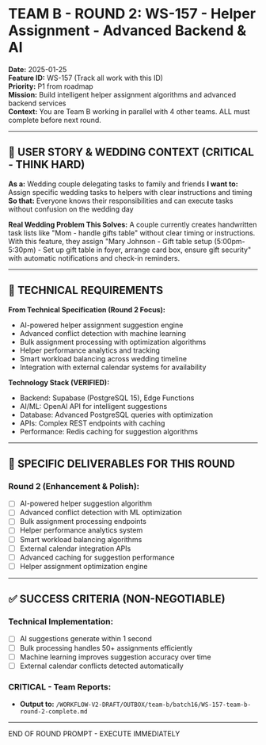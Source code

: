 # TEAM B - ROUND 2: WS-157 - Helper Assignment - Advanced Backend & AI

**Date:** 2025-01-25  
**Feature ID:** WS-157 (Track all work with this ID)  
**Priority:** P1 from roadmap  
**Mission:** Build intelligent helper assignment algorithms and advanced backend services  
**Context:** You are Team B working in parallel with 4 other teams. ALL must complete before next round.

---

## 🎯 USER STORY & WEDDING CONTEXT (CRITICAL - THINK HARD)

**As a:** Wedding couple delegating tasks to family and friends
**I want to:** Assign specific wedding tasks to helpers with clear instructions and timing
**So that:** Everyone knows their responsibilities and can execute tasks without confusion on the wedding day

**Real Wedding Problem This Solves:**
A couple currently creates handwritten task lists like "Mom - handle gifts table" without clear timing or instructions. With this feature, they assign "Mary Johnson - Gift table setup (5:00pm-5:30pm) - Set up gift table in foyer, arrange card box, ensure gift security" with automatic notifications and check-in reminders.

---

## 🎯 TECHNICAL REQUIREMENTS

**From Technical Specification (Round 2 Focus):**
- AI-powered helper assignment suggestion engine
- Advanced conflict detection with machine learning
- Bulk assignment processing with optimization algorithms
- Helper performance analytics and tracking
- Smart workload balancing across wedding timeline
- Integration with external calendar systems for availability

**Technology Stack (VERIFIED):**
- Backend: Supabase (PostgreSQL 15), Edge Functions
- AI/ML: OpenAI API for intelligent suggestions
- Database: Advanced PostgreSQL queries with optimization
- APIs: Complex REST endpoints with caching
- Performance: Redis caching for suggestion algorithms

---

## 🎯 SPECIFIC DELIVERABLES FOR THIS ROUND

### Round 2 (Enhancement & Polish):
- [ ] AI-powered helper suggestion algorithm
- [ ] Advanced conflict detection with ML optimization
- [ ] Bulk assignment processing endpoints
- [ ] Helper performance analytics system
- [ ] Smart workload balancing algorithms
- [ ] External calendar integration APIs
- [ ] Advanced caching for suggestion performance
- [ ] Helper assignment optimization engine

---

## ✅ SUCCESS CRITERIA (NON-NEGOTIABLE)

### Technical Implementation:
- [ ] AI suggestions generate within 1 second
- [ ] Bulk processing handles 50+ assignments efficiently
- [ ] Machine learning improves suggestion accuracy over time
- [ ] External calendar conflicts detected automatically

### CRITICAL - Team Reports:
- **Output to:** `/WORKFLOW-V2-DRAFT/OUTBOX/team-b/batch16/WS-157-team-b-round-2-complete.md`

---

END OF ROUND PROMPT - EXECUTE IMMEDIATELY